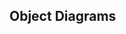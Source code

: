 <div id="title">

## Object Diagrams
</div>

<div id="body">

<include src="introduction/unit-inParent-asPanel.md" boilerplate />
<include src="objects/unit-inParent-asPanel.md" boilerplate />
<include src="associations/unit-inParent-asPanel.md" boilerplate />

</div>